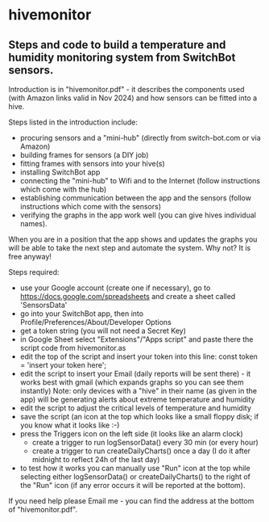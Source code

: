 # hivemonitor

## Steps and code to build a temperature and humidity monitoring system from SwitchBot sensors.

Introduction is in "hivemonitor.pdf" - it describes the components used (with Amazon links valid in Nov 2024) and how sensors can be fitted into a hive.

Steps listed in the introduction include:
  - procuring sensors and a "mini-hub" (directly from switch-bot.com or via Amazon)
  - building frames for sensors (a DIY job)
  - fitting frames with sensors into your hive(s)
  - installing SwitchBot app
  - connecting the "mini-hub" to Wifi and to the Internet (follow instructions which come with the hub)
  - establishing communication between the app and the sensors (follow instructions which come with the sensors)
  - verifying the graphs in the app work well (you can give hives individual names).

When you are in a position that the app shows and updates the graphs you will be able to take the next step and automate the system. Why not? It is free anyway!

Steps required:
  - use your Google account (create one if necessary), go to https://docs.google.com/spreadsheets and create a sheet called 'SensorsData'
  - go into your SwitchBot app, then into Profile/Preferences/About/Developer Options
  - get a token string (you will not need a Secret Key)
  - in Google Sheet select "Extensions"/"Apps script" and paste there the script code from hivemonitor.as
  - edit the top of the script and insert your token into this line: const token = 'insert your token here';
  - edit the script to insert your Email (daily reports will be sent there) - it works best with gmail (which expands graphs so you can see them instantly)
    Note: only devices with a "hive" in their name (as given in the app) will be generating alerts about extreme temperature and humidity
  - edit the script to adjust the critical levels of temperature and humidity
  - save the script (an icon at the top which looks like a small floppy disk; if you know what it looks like :-)
  - press the Triggers icon on the left side (it looks like an alarm clock)
    - create a trigger to run logSensorData() every 30 min (or every hour)
    - create a trigger to run createDailyCharts() once a day (I do it after midnight to reflect 24h of the last day)
  - to test how it works you can manually use "Run" icon at the top while selecting either logSensorData() or createDailyCharts() to the right of the "Run" icon
    (if any error occurs it will be reported at the bottom).

If you need help please Email me - you can find the address at the bottom of "hivemonitor.pdf".
